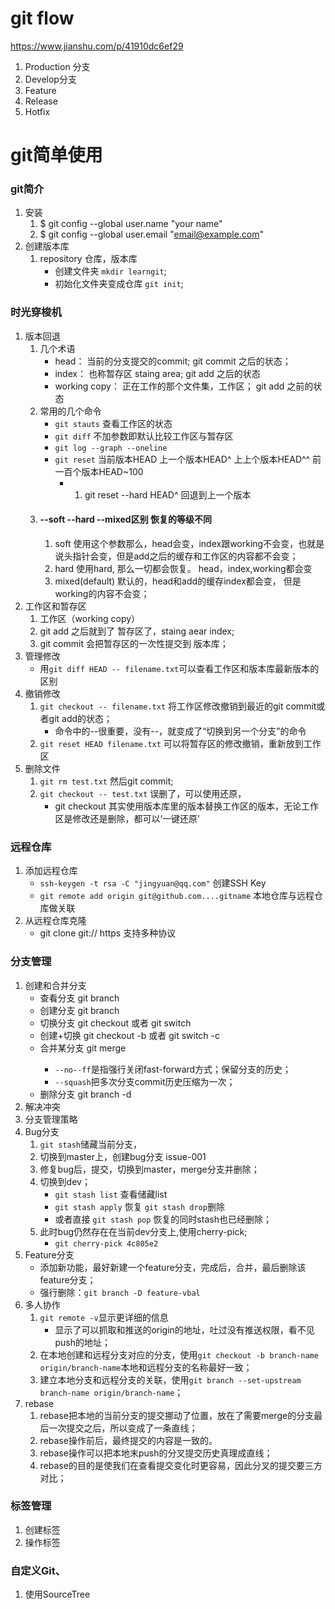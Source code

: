 # git flow
https://www.jianshu.com/p/41910dc6ef29
1. Production 分支
2. Develop分支
3. Feature
4. Release
5. Hotfix
# git简单使用
### git简介
1. 安装 
    1. $ git config --global user.name "your name"
    2. $ git config --global user.email "email@example.com"
2. 创建版本库
    1. repository 仓库，版本库
        - 创建文件夹 `mkdir learngit`;
        - 初始化文件夹变成仓库 `git init`;
### 时光穿梭机
1. 版本回退 
    1. 几个术语 
        - head： 当前的分支提交的commit; git commit 之后的状态；
        - index： 也称暂存区 staing area;  git add 之后的状态
        - working copy： 正在工作的那个文件集，工作区； git add 之前的状态
    2. 常用的几个命令
        - `git stauts` 查看工作区的状态 
        - `git diff` 不加参数即默认比较工作区与暂存区
        - `git log --graph --oneline` 
        - `git reset` 当前版本HEAD 上一个版本HEAD^ 上上个版本HEAD^^ 前一百个版本HEAD~100
            - 1. git reset --hard  HEAD^ 回退到上一个版本   
    3. #### --soft --hard --mixed区别  恢复的等级不同
        1. soft 使用这个参数那么，head会变，index跟working不会变，也就是说头指针会变，但是add之后的缓存和工作区的内容都不会变；
        2. hard 使用hard, 那么一切都会恢复。 head，index,working都会变
        3. mixed(default) 默认的，head和add的缓存index都会变， 但是working的内容不会变；
2. 工作区和暂存区
    1. 工作区（working copy）
    2. git add 之后就到了 暂存区了，staing aear index;
    3. git commit 会把暂存区的一次性提交到 版本库；
3. 管理修改
    - 用`git diff HEAD -- filename.txt`可以查看工作区和版本库最新版本的区别
4. 撤销修改
    1. `git checkout -- filename.txt` 将工作区修改撤销到最近的git commit或者git add的状态；
        - 命令中的--很重要，没有--，就变成了“切换到另一个分支”的命令
    2. `git reset HEAD filename.txt` 可以将暂存区的修改撤销，重新放到工作区 
5. 删除文件 
    1. `git rm test.txt`  然后git commit; 
    2. `git checkout -- test.txt` 误删了，可以使用还原，
        - git checkout 其实使用版本库里的版本替换工作区的版本，无论工作区是修改还是删除，都可以‘一键还原’
### 远程仓库
1. 添加远程仓库
    - `ssh-keygen -t rsa -C "jingyuan@qq.com"`  创建SSH Key
    - `git remote add origin git@github.com....gitname`  本地仓库与远程仓库做关联
2. 从远程仓库克隆
    - git clone   git:// https 支持多种协议
### 分支管理
1. 创建和合并分支
    - 查看分支 git branch 
    - 创建分支 git branch <name>
    - 切换分支 git checkout <name> 或者 git switch <name>
    - 创建+切换 git checkout -b <name> 或者 git switch -c <name>
    - 合并某分支 git merge <name>
        - `--no--ff`是指强行关闭fast-forward方式；保留分支的历史；
        - `--squash`把多次分支commit历史压缩为一次；
    - 删除分支 git branch -d <name>
2. 解决冲突
3. 分支管理策略
4. Bug分支
    1. `git stash`储藏当前分支，
    2. 切换到master上，创建bug分支 issue-001
    3. 修复bug后，提交，切换到master，merge分支并删除；
    4. 切换到dev；
        - `git stash list` 查看储藏list
        - `git stash apply` 恢复 `git stash drop`删除
        - 或者直接 `git stash pop` 恢复的同时stash也已经删除；  
    5. 此时bug仍然存在在当前dev分支上,使用cherry-pick;
        - `git cherry-pick 4c805e2`
5. Feature分支
    - 添加新功能，最好新建一个feature分支，完成后，合并，最后删除该feature分支；
    - 强行删除：`git branch -D feature-vbal`
6. 多人协作
    1. `git remote -v`显示更详细的信息
        - 显示了可以抓取和推送的origin的地址，吐过没有推送权限，看不见push的地址；
    2. 在本地创建和远程分支对应的分支，使用`git checkout -b branch-name origin/branch-name`本地和远程分支的名称最好一致；
    3. 建立本地分支和远程分支的关联，使用`git branch --set-upstream branch-name origin/branch-name`；
7. rebase
    1. rebase把本地的当前分支的提交挪动了位置，放在了需要merge的分支最后一次提交之后，所以变成了一条直线；
    2. rebase操作前后，最终提交的内容是一致的。
    3. rebase操作可以把本地末push的分叉提交历史真理成直线；
    4. rebase的目的是使我们在查看提交变化时更容易，因此分叉的提交要三方对比；
### 标签管理
1. 创建标签
2. 操作标签
### 自定义Git、
1. 使用SourceTree

